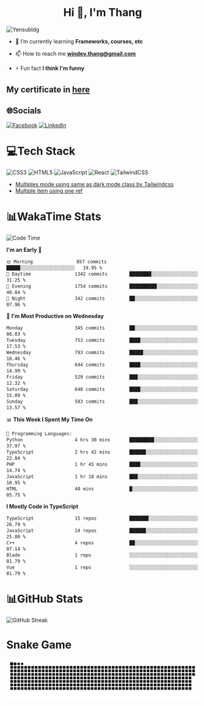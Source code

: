 <h1 align="center">Hi 👋, I'm Thang</h1>

![Yensubldg](https://readme-typing-svg.demolab.com?font=Fira+Code&weight=600&pause=1000&color=F5F5F2&center=true&vCenter=true&width=435&lines=Trying+to+be+a+Software+Engineering)

<!--
![](https://komarev.com/ghpvc/?username=yensubldg&label=Visitors+Count&color=brightgreen) -->

- 🌱 I’m currently learning **Frameworks, courses, etc**

- 📫 How to reach me **<windev.thang@gmail.com>**

- ⚡ Fun fact **I think I'm funny**

## My certificate in [here](./MY_CERTIFICATE.md)

## 🌐Socials

[![Facebook](https://img.shields.io/badge/Facebook-%231877F2.svg?logo=Facebook&logoColor=white)](https://facebook.com/yensubldg) [![LinkedIn](https://img.shields.io/badge/LinkedIn-%230077B5.svg?logo=linkedin&logoColor=white)](https://linkedin.com/in/yensubldg)

# 💻Tech Stack

![CSS3](https://img.shields.io/badge/css3-%231572B6.svg?style=for-the-badge&logo=css3&logoColor=white) ![HTML5](https://img.shields.io/badge/html5-%23E34F26.svg?style=for-the-badge&logo=html5&logoColor=white) ![JavaScript](https://img.shields.io/badge/javascript-%23323330.svg?style=for-the-badge&logo=javascript&logoColor=%23F7DF1E) ![React](https://img.shields.io/badge/react-%2320232a.svg?style=for-the-badge&logo=react&logoColor=%2361DAFB) ![TailwindCSS](https://img.shields.io/badge/tailwindcss-%2338B2AC.svg?style=for-the-badge&logo=tailwind-css&logoColor=white)

<!-- BLOG-POST-LIST:START -->
- [Multiples mode using same as dark mode class by Tailwindcss](https://dev.to/yensubldg/multiples-mode-using-same-as-dark-mode-class-by-tailwindcss-56p4)
- [Multiple item using one ref](https://dev.to/yensubldg/multiple-item-using-one-ref-1288)
<!-- BLOG-POST-LIST:END -->

# 📊WakaTime Stats

<!--START_SECTION:waka-->
![Code Time](http://img.shields.io/badge/Code%20Time-3%2C131%20hrs%2034%20mins-blue)

**I'm an Early 🐤** 

```text
🌞 Morning                857 commits         █████░░░░░░░░░░░░░░░░░░░░   19.95 % 
🌆 Daytime                1342 commits        ████████░░░░░░░░░░░░░░░░░   31.25 % 
🌃 Evening                1754 commits        ██████████░░░░░░░░░░░░░░░   40.84 % 
🌙 Night                  342 commits         ██░░░░░░░░░░░░░░░░░░░░░░░   07.96 % 
```
📅 **I'm Most Productive on Wednesday** 

```text
Monday                   345 commits         ██░░░░░░░░░░░░░░░░░░░░░░░   08.03 % 
Tuesday                  753 commits         ████░░░░░░░░░░░░░░░░░░░░░   17.53 % 
Wednesday                793 commits         █████░░░░░░░░░░░░░░░░░░░░   18.46 % 
Thursday                 644 commits         ████░░░░░░░░░░░░░░░░░░░░░   14.99 % 
Friday                   529 commits         ███░░░░░░░░░░░░░░░░░░░░░░   12.32 % 
Saturday                 648 commits         ████░░░░░░░░░░░░░░░░░░░░░   15.09 % 
Sunday                   583 commits         ███░░░░░░░░░░░░░░░░░░░░░░   13.57 % 
```


📊 **This Week I Spent My Time On** 

```text
💬 Programming Languages: 
Python                   4 hrs 30 mins       █████████░░░░░░░░░░░░░░░░   37.97 % 
TypeScript               2 hrs 42 mins       ██████░░░░░░░░░░░░░░░░░░░   22.84 % 
PHP                      1 hr 45 mins        ████░░░░░░░░░░░░░░░░░░░░░   14.74 % 
JavaScript               1 hr 18 mins        ███░░░░░░░░░░░░░░░░░░░░░░   10.95 % 
HTML                     40 mins             █░░░░░░░░░░░░░░░░░░░░░░░░   05.75 % 
```

**I Mostly Code in TypeScript** 

```text
TypeScript               15 repos            ███████░░░░░░░░░░░░░░░░░░   26.79 % 
JavaScript               14 repos            ██████░░░░░░░░░░░░░░░░░░░   25.00 % 
C++                      4 repos             ██░░░░░░░░░░░░░░░░░░░░░░░   07.14 % 
Blade                    1 repo              ░░░░░░░░░░░░░░░░░░░░░░░░░   01.79 % 
Vue                      1 repo              ░░░░░░░░░░░░░░░░░░░░░░░░░   01.79 % 
```




<!--END_SECTION:waka-->

# 📊GitHub Stats

![GitHub Streak](https://streak-stats.demolab.com?user=yensubldg&theme=tokyonight&border_radius=8)

# Snake Game

![Snake eating my contribution graph](./github-contribution-grid-snake.svg)
